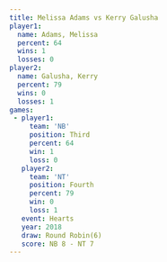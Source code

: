 ```yaml
---
title: Melissa Adams vs Kerry Galusha
player1:              
  name: Adams, Melissa
  percent: 64         
  wins: 1             
  losses: 0           
player2:              
  name: Galusha, Kerry
  percent: 79         
  wins: 0             
  losses: 1           
games:
 - player1:         
     team: 'NB'     
     position: Third
     percent: 64    
     win: 1         
     loss: 0        
   player2:          
     team: 'NT'      
     position: Fourth
     percent: 79     
     win: 0          
     loss: 1         
   event: Hearts       
   year: 2018          
   draw: Round Robin(6)
   score: NB 8 - NT 7  
---
```

